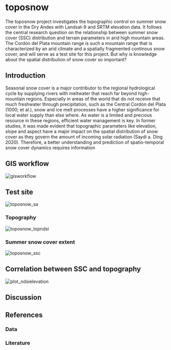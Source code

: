 # toposnow

The toposnow project investigates the topographic control on summer snow cover in the Dry Andes with Landsat-9 and SRTM elevation data.
It follows the central research question on the relationship between summer snow cover (SSC) distribution and terrain parameters in arid high mountain areas. The Cordón del Plata mountain range is such a mountain range that is characterized by an arid climate and a spatially fragmented continous snow cover, and will serve as a test site for this project. But why is knowledge about the spatial distribution of snow cover so important?

## Introduction

Seasonal snow cover is a major contributor to the regional hydrological cycle by supplying rivers with meltwater that reach far beyond high-mountain regions. Especially in areas of the world that do not receive that much freshwater through precipitation, such as the Central Cordón del Plata (1000; et al.), snow and ice melt processes have a higher significance for local water supply than else where. As water is a limited and precious resource in these regions, efficient water management is key. In former studies, it was made evident that topographic parameters like elevation, slope and aspect have a major impact on the spatial distribution of snow cover as they govern the amount of incoming solar radiation (Saydi a. Ding 2020). Therefore, a better understanding and prediction of  spatio-temporal snow cover dynamics requires information  

## GIS workflow

![gisworkflow](https://user-images.githubusercontent.com/130289392/232329687-0880f44f-6b49-4d91-8481-c11c24ca568b.jpg)


## Test site

![toposnow_sa](https://user-images.githubusercontent.com/130289392/232322332-4da06a48-3942-433b-badd-313781c498e0.jpeg)



### Topography

![toposnow_topndsi](https://user-images.githubusercontent.com/130289392/232324638-73313ed9-6e32-46fc-82a7-84513c4816e3.jpeg)


### Summer snow cover extent

![toposnow_ssc](https://user-images.githubusercontent.com/130289392/232328505-5af3bc34-c971-4e18-8a2c-c69e737a99df.jpeg)


## Correlation between SSC and topography

![plot_ndsielevation](https://user-images.githubusercontent.com/130289392/232330086-bf93d2f7-1bbc-42d8-8275-aa8ae207febb.png)


## Discussion

## References

### Data

### Literature
